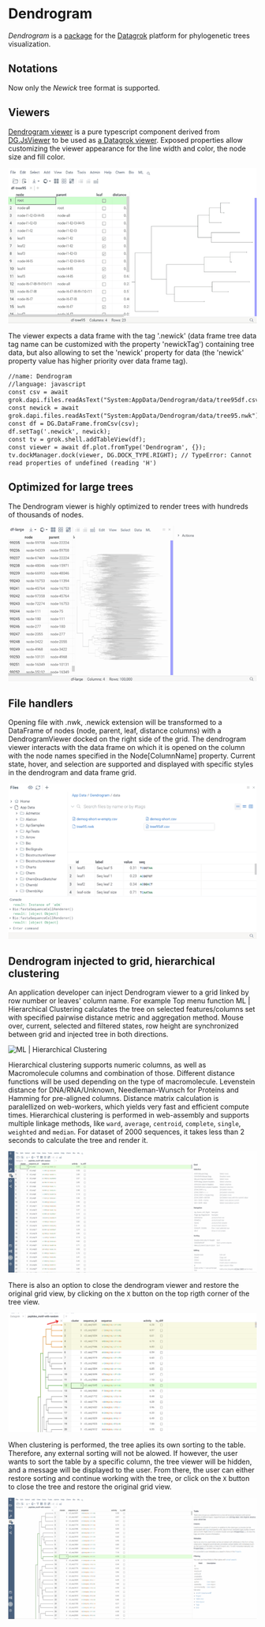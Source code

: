 # Dendrogram

_Dendrogram_ is a [package](https://datagrok.ai/help/develop/develop#packages) for the [Datagrok](https://datagrok.ai)
platform for phylogenetic trees visualization.

## Notations

Now only the _Newick_ tree format is supported.

## Viewers

[Dendrogram viewer](./src/viewers/dendrogram.ts) is a pure typescript component derived from
[DG.JsViewer](../../js-api/src/viewer.ts) to be used as [a Datagrok viewer](../../help/visualize/viewers/viewers.md).
Exposed properties allow customizing the viewer appearance for the line width and color, the node size and fill color.

![Dendrogram properties](../../help/uploads/gifs/dendrogram-properties-1.gif)

The viewer expects a data frame with the tag '.newick' (data frame tree data tag name can be customized with the
property 'newickTag') containing tree data, but also allowing to set the 'newick' property for data (the 'newick'
property value has higher priority over data frame tag).

```
//name: Dendrogram
//language: javascript
const csv = await grok.dapi.files.readAsText("System:AppData/Dendrogram/data/tree95df.csv");
const newick = await grok.dapi.files.readAsText("System:AppData/Dendrogram/data/tree95.nwk");
const df = DG.DataFrame.fromCsv(csv);
df.setTag('.newick', newick);
const tv = grok.shell.addTableView(df);
const viewer = await df.plot.fromType('Dendrogram', {});
tv.dockManager.dock(viewer, DG.DOCK_TYPE.RIGHT); // TypeError: Cannot read properties of undefined (reading 'H')
```

## Optimized for large trees

The Dendrogram viewer is highly optimized to render trees with hundreds of thousands of nodes.

![Large tree](../../help/uploads/gifs/dendrogram-large-tree-selections-current-fixed.gif)

## File handlers

Opening file with .nwk, .newick extension will be transformed to a DataFrame of nodes (node, parent, leaf, distance
columns) with a DendrogramViewer docked on the right side of the grid. The dendrogram viewer interacts with the data
frame on which it is opened on the column with the node names specified in the Node[ColumnName] property. Current state,
hover, and selection are supported and displayed with specific styles in the dendrogram and data frame grid.

![.nwk file handler with interactivity](../../help/uploads/gifs/dendrogram-newick-file-handler-with-interactivity.gif)

## Dendrogram injected to grid, hierarchical clustering

An application developer can inject Dendrogram viewer to a grid linked by row number or leaves' column name.
For example Top menu function ML | Hierarchical Clustering calculates the tree on selected features/columns set with
specified pairwise distance metric and aggregation method. Mouse over, current, selected and filtered states, row height
are synchronized between grid and injected tree in both directions.

![ML | Hierarchical Clustering](../../help/uploads/gifs/dendrogram-hierarchical-clustering-interactivity.gif)

Hierarchical clustering supports numeric columns, as well as Macromolecule columns and combination of those. Different distance functions will be used depending on the type of macromolecule. Levenstein distance for DNA/RNA/Unknown, Needleman-Wunsch for Proteins and Hamming for pre-aligned columns. Distance matrix calculation is paralellized on web-workers, which yields very fast and efficient compute times. Hierarchical clustering is performed in web-assembly and supports multiple linkage methods, like `ward`, `average`, `centroid`, `complete`, `single`, `weighted` and `median`. For dataset of 2000 sequences, it takes less than 2 seconds to calculate the tree and render it.

![ML | Hierarchical Clustering Sequences](../../help/uploads/gifs/clustering-2000-seq.gif)

There is also an option to close the dendrogram viewer and restore the original grid view, by clicking on the `X` button on the top rigth corner of the tree view.

![Close dendrogram](../../help/uploads/pictures/dendrogram-close-button.png)

When clustering is performed, the tree aplies its own sorting to the table. Therefore, any external sorting will not be alowed. If however, the user wants to sort the table by a specific column, the tree viewer will be hidden, and a message will be displayed to the user. From there, the user can either restore sorting and continue working with the tree, or click on the `X` button to close the tree and restore the original grid view.

![Restore sorting](../../help/uploads/gifs/dendrogram-sorting.gif)
